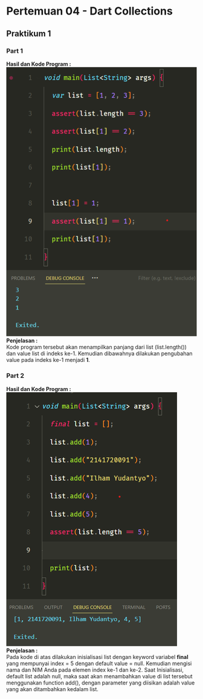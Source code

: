 # Pertemuan 04 - Dart Collections

## Praktikum 1
### Part 1
**Hasil dan Kode Program :** <br>
![Output!](/week-04/docs/prak1_1.png) <br>
**Penjelasan :** <br>
Kode program tersebut akan menampilkan panjang dari list (list.length()) dan value list di indeks ke-1. Kemudian dibawahnya dilakukan pengubahan value pada indeks ke-1 menjadi **1**. <br>
### Part 2
**Hasil dan Kode Program :** <br>
![Output!](/week-04/docs/prak1_2.png) <br>
**Penjelasan :** <br>
Pada kode di atas dilakukan inisialisasi list dengan keyword variabel **final** yang mempunyai index = 5 dengan default value = null. Kemudian mengisi nama dan NIM Anda pada elemen index ke-1 dan ke-2. Saat Inisialisasi, default list adalah null, maka saat akan menambahkan value di list tersebut menggunakan function add(), dengan parameter yang diisikan adalah value yang akan ditambahkan kedalam list.

